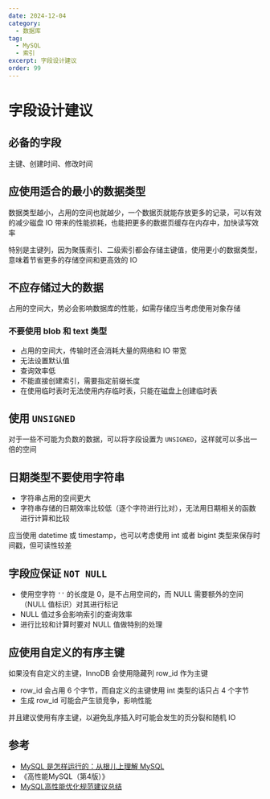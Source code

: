 ```yaml
---
date: 2024-12-04
category:
  - 数据库
tag:
  - MySQL
  - 索引
excerpt: 字段设计建议
order: 99
---
```


# 字段设计建议

## 必备的字段

主键、创建时间、修改时间

## 应使用适合的最小的数据类型

数据类型越小，占用的空间也就越少，一个数据页就能存放更多的记录，可以有效的减少磁盘 IO 带来的性能损耗，也能把更多的数据页缓存在内存中，加快读写效率

特别是主键列，因为聚簇索引、二级索引都会存储主键值，使用更小的数据类型，意味着节省更多的存储空间和更高效的 IO

## 不应存储过大的数据

占用的空间大，势必会影响数据库的性能，如需存储应当考虑使用对象存储

### 不要使用 blob 和 text 类型

- 占用的空间大，传输时还会消耗大量的网络和 IO 带宽
- 无法设置默认值
- 查询效率低
- 不能直接创建索引，需要指定前缀长度
- 在使用临时表时无法使用内存临时表，只能在磁盘上创建临时表

## 使用 `UNSIGNED`

对于一些不可能为负数的数据，可以将字段设置为 `UNSIGNED`，这样就可以多出一倍的空间

## 日期类型不要使用字符串

- 字符串占用的空间更大
- 字符串存储的日期效率比较低（逐个字符进行比对），无法用日期相关的函数进行计算和比较

应当使用 datetime 或 timestamp，也可以考虑使用 int 或者 bigint 类型来保存时间戳，但可读性较差

## 字段应保证 `NOT NULL`

- 使用空字符 `''` 的长度是 0，是不占用空间的，而 NULL 需要额外的空间（NULL 值标识）对其进行标记
- NULL 值过多会影响索引的查询效率
- 进行比较和计算时要对 NULL 值做特别的处理

## 应使用自定义的有序主键

如果没有自定义的主键，InnoDB 会使用隐藏列 row_id 作为主键

- row_id 会占用 6 个字节，而自定义的主键使用 int 类型的话只占 4 个字节
- 生成 row_id 可能会产生锁竞争，影响性能

并且建议使用有序主键，以避免乱序插入时可能会发生的页分裂和随机 IO

## 参考

- [MySQL 是怎样运行的：从根儿上理解 MySQL](https://juejin.cn/book/6844733769996304392)
- 《高性能MySQL（第4版）》
- [MySQL高性能优化规范建议总结](https://javaguide.cn/database/mysql/mysql-high-performance-optimization-specification-recommendations.html)
